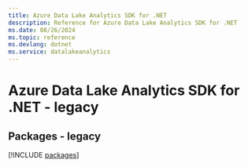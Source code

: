 ```yaml
---
title: Azure Data Lake Analytics SDK for .NET
description: Reference for Azure Data Lake Analytics SDK for .NET
ms.date: 08/26/2024
ms.topic: reference
ms.devlang: dotnet
ms.service: datalakeanalytics
---
```

# Azure Data Lake Analytics SDK for .NET - legacy
## Packages - legacy
[!INCLUDE [packages](data-lake-analytics-index.md)]